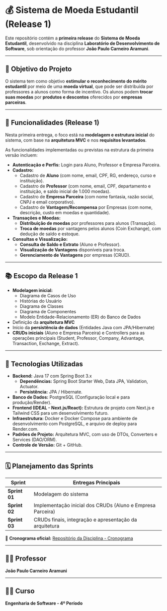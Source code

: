# 💰 Sistema de Moeda Estudantil (Release 1)

Este repositório contém a **primeira release** do **Sistema de Moeda Estudantil**, desenvolvido na disciplina **Laboratório de Desenvolvimento de Software**, sob orientação do professor **João Paulo Carneiro Aramuni**.

---

## 🎯 Objetivo do Projeto

O sistema tem como objetivo **estimular o reconhecimento do mérito estudantil** por meio de uma **moeda virtual**, que pode ser distribuída por professores a alunos como forma de incentivo.
Os alunos podem **trocar suas moedas** por **produtos e descontos** oferecidos por **empresas parceiras**.

---

## 🧩 Funcionalidades (Release 1)

Nesta primeira entrega, o foco está na **modelagem e estrutura inicial** do sistema, com base na **arquitetura MVC** e nos **requisitos levantados**.

As funcionalidades implementadas ou previstas na estrutura da primeira versão incluem:

* **Autenticação e Perfis:** Login para Aluno, Professor e Empresa Parceira.
* **Cadastro:**
    * Cadastro de **Aluno** (com nome, email, CPF, RG, endereço, curso e instituição).
    * Cadastro de **Professor** (com nome, email, CPF, departamento e instituição, e saldo inicial de 1.000 moedas).
    * Cadastro de **Empresa Parceira** (com nome fantasia, razão social, CNPJ e email corporativo).
    * Cadastro de **Vantagem/Recompensa** por Empresas (com nome, descrição, custo em moedas e quantidade).
* **Transações e Moedas:**
    * **Distribuição de moedas** por professores para alunos (Transação).
    * **Troca de moedas** por vantagens pelos alunos (Coin Exchange), com dedução de saldo e estoque.
* **Consultas e Visualização:**
    * **Consulta de Saldo e Extrato** (Aluno e Professor).
    * **Visualização de Vantagens** disponíveis para troca.
    * **Gerenciamento de Vantagens** por empresas (CRUD).

---

## 📚 Escopo da Release 1

* **Modelagem inicial:**
    * Diagrama de Casos de Uso
    * Histórias do Usuário
    * Diagrama de Classes
    * Diagrama de Componentes
    * Modelo Entidade-Relacionamento (ER) do Banco de Dados
* Definição da **arquitetura MVC**
* Início da **persistência de dados** (Entidades Java com JPA/Hibernate)
* **CRUDs iniciais** (Aluno e Empresa Parceira) e Controllers para as operações principais (Student, Professor, Company, Advantage, Transaction, Exchange, Extract).

---

## 🧠 Tecnologias Utilizadas

* **Backend:** Java 17 com Spring Boot 3.x
    * **Dependências:** Spring Boot Starter Web, Data JPA, Validation, Actuator.
    * **Persistência:** JPA / Hibernate.
* **Banco de Dados:** PostgreSQL (Configuração local e para produção/Render).
* **Frontend (IDEAL - Next.js/React):** Estrutura de projeto com Next.js e Tailwind CSS para um desenvolvimento futuro.
* **Infraestrutura:** Docker e Docker Compose para ambiente de desenvolvimento com PostgreSQL, e arquivo de deploy para Render.com.
* **Padrões de Projeto:** Arquitetura MVC, com uso de DTOs, Converters e Services (DAO/ORM).
* **Controle de Versão:** Git + GitHub.

---

## 🗓️ Planejamento das Sprints

| Sprint | Entregas Principais |
|--------|---------------------|
| **Sprint 01** | Modelagem do sistema |
| **Sprint 02** | Implementação inicial dos CRUDs (Aluno e Empresa Parceira) |
| **Sprint 03** | CRUDs finais, integração e apresentação da arquitetura |

📅 **Cronograma oficial:**
[Repositório da Disciplina - Cronograma](https://github.com/joaopauloaramuni/laboratorio-de-desenvolvimento-de-software/tree/main/CRONOGRAMA)

---

## 👨‍🏫 Professor
**João Paulo Carneiro Aramuni**

---

## 🧑‍💻 Curso
**Engenharia de Software - 4º Período**

